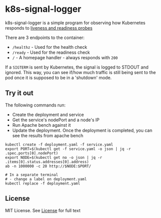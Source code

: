 # k8s-signal-logger

k8s-signal-logger is a simple program for observing how Kubernetes responds to
[liveness and readiness probes](http://kubernetes.io/docs/api-reference/v1/definitions/#_v1_container)

There are 3 endpoints to the container:

- `/healthz` - Used for the health check
- `/ready` - Used for the readiness check
- `/` - A homepage handler - always responds with `200`

If a `SIGTERM` is sent by Kubernetes, the signal is logged to STDOUT and ignored. This way, you can see
if/how much traffic is still being sent to the pod once it is supposed to be in a 'shutdown' mode.

## Try it out

The following commands run:

- Create the deployment and service
- Get the service's nodePort and a node's IP
- Run Apache bench against it
- Update the deployment. Once the deployment is completed, you can see the results from apache bench

```
kubectl create -f deployment.yaml -f service.yaml
export PORT=$(kubectl get -f service.yaml -o json | jq -r .spec.ports[0].nodePort)
export NODE=$(kubectl get no -o json | jq -r .items[0].status.addresses[0].address)
ab -n 1000000 -c 20 http://$NODE:$PORT/

# In a separate terminal
# - change a label on deployment.yaml
kubectl replace -f deployment.yaml
```

## License
MIT License. See [License](/LICENSE) for full text

